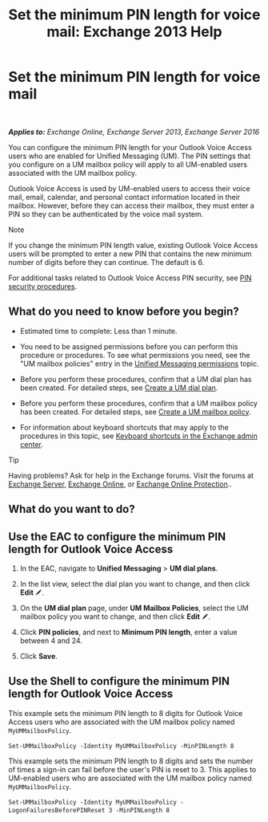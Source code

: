 ﻿---
title: 'Set the minimum PIN length for voice mail: Exchange 2013 Help'
TOCTitle: Set the minimum PIN length for voice mail
ms:assetid: b2ecab54-42e6-45af-8322-615cc1f68dd9
ms:mtpsurl: https://technet.microsoft.com/en-us/library/Bb124271(v=EXCHG.150)
ms:contentKeyID: 49315499
ms.date: 12/10/2017
mtps_version: v=EXCHG.150
---

# Set the minimum PIN length for voice mail

 

_**Applies to:** Exchange Online, Exchange Server 2013, Exchange Server 2016_


You can configure the minimum PIN length for your Outlook Voice Access users who are enabled for Unified Messaging (UM). The PIN settings that you configure on a UM mailbox policy will apply to all UM-enabled users associated with the UM mailbox policy.

Outlook Voice Access is used by UM-enabled users to access their voice mail, email, calendar, and personal contact information located in their mailbox. However, before they can access their mailbox, they must enter a PIN so they can be authenticated by the voice mail system.


> [!NOTE]
> If you change the minimum PIN length value, existing Outlook Voice Access users will be prompted to enter a new PIN that contains the new minimum number of digits before they can continue. The default is 6.



For additional tasks related to Outlook Voice Access PIN security, see [PIN security procedures](pin-security-procedures-exchange-2013-help.md).

## What do you need to know before you begin?

  - Estimated time to complete: Less than 1 minute.

  - You need to be assigned permissions before you can perform this procedure or procedures. To see what permissions you need, see the "UM mailbox policies" entry in the [Unified Messaging permissions](unified-messaging-permissions-exchange-2013-help.md) topic.

  - Before you perform these procedures, confirm that a UM dial plan has been created. For detailed steps, see [Create a UM dial plan](create-a-um-dial-plan-exchange-2013-help.md).

  - Before you perform these procedures, confirm that a UM mailbox policy has been created. For detailed steps, see [Create a UM mailbox policy](create-a-um-mailbox-policy-exchange-2013-help.md).

  - For information about keyboard shortcuts that may apply to the procedures in this topic, see [Keyboard shortcuts in the Exchange admin center](keyboard-shortcuts-in-the-exchange-admin-center-exchange-online-protection-help.md).


> [!TIP]
> Having problems? Ask for help in the Exchange forums. Visit the forums at <A href="https://go.microsoft.com/fwlink/p/?linkid=60612">Exchange Server</A>, <A href="https://go.microsoft.com/fwlink/p/?linkid=267542">Exchange Online</A>, or <A href="https://go.microsoft.com/fwlink/p/?linkid=285351">Exchange Online Protection</A>..



## What do you want to do?

## Use the EAC to configure the minimum PIN length for Outlook Voice Access

1.  In the EAC, navigate to **Unified Messaging** \> **UM dial plans**.

2.  In the list view, select the dial plan you want to change, and then click **Edit** ![Edit icon](images/JJ218640.6f53ccb2-1f13-4c02-bea0-30690e6ea71d(EXCHG.150).gif "Edit icon").

3.  On the **UM dial plan** page, under **UM Mailbox Policies**, select the UM mailbox policy you want to change, and then click **Edit** ![Edit icon](images/JJ218640.6f53ccb2-1f13-4c02-bea0-30690e6ea71d(EXCHG.150).gif "Edit icon").

4.  Click **PIN policies**, and next to **Minimum PIN length**, enter a value between 4 and 24.

5.  Click **Save**.

## Use the Shell to configure the minimum PIN length for Outlook Voice Access

This example sets the minimum PIN length to 8 digits for Outlook Voice Access users who are associated with the UM mailbox policy named `MyUMMailboxPolicy`.

    Set-UMMailboxPolicy -Identity MyUMMailboxPolicy -MinPINLength 8

This example sets the minimum PIN length to 8 digits and sets the number of times a sign-in can fail before the user's PIN is reset to 3. This applies to UM-enabled users who are associated with the UM mailbox policy named `MyUMMailboxPolicy`.

    Set-UMMailboxPolicy -Identity MyUMMailboxPolicy -LogonFailuresBeforePINReset 3 -MinPINLength 8

